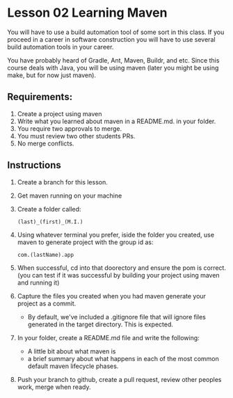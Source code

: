 # Lesson 02 Learning Maven

You will have to use a build automation tool of some sort in this class. If you proceed in a career in software construction you will have to use several build automation tools in your career.

You have probably heard of Gradle, Ant, Maven, Buildr, and etc.  Since this course deals with Java, you will be using maven (later you might be using make, but for now just maven).

## Requirements:

1. Create a project using maven
2. Write what you learned about maven in a README.md. in your folder.
2. You require two approvals to merge.
3. You must review two other students PRs.
4. No merge conflicts.


## Instructions

1. Create a branch for this lesson.
1. Get maven running on your machine
1. Create a folder called:
    
    ```
    (last)_(first)_(M.I.)
    ```

1. Using whatever terminal you prefer, iside the folder you created, use maven to generate project with the group id as:

    ```
    com.(lastName).app
    ```

1. When successful, cd into that doorectory and ensure the pom is correct. (you can test if it was successful by building your project using maven and running it)
1. Capture the files you created when you had maven generate your project as a commit.
    
    * By default, we've included a .gitignore file that will ignore files generated in the target directory. This is expected.

1. In your folder, create a README.md file and write the following:

    * A little bit about what maven is
    * a brief summary about what happens in each of the most common default maven lifecycle phases.

1. Push your branch to github, create a pull request, review other peoples work, merge when ready. 
